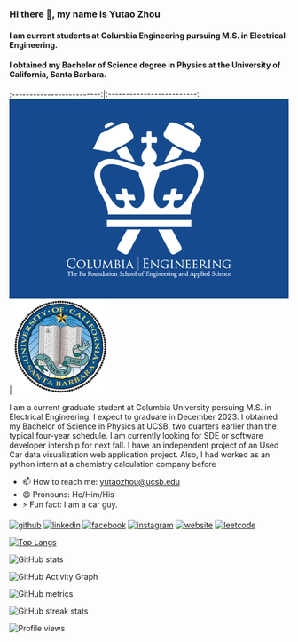 ### Hi there 👋, my name is Yutao Zhou
#### I am current students at Columbia Engineering pursuing M.S. in Electrical Engineering.
#### I obtained my Bachelor of Science degree in Physics at the University of California, Santa Barbara.
:-------------------------:|:-------------------------:
![](https://github.com/Yutao-Zhou/Yutao-Zhou/blob/main/Columbia_Engineering.png) | ![](https://github.com/Yutao-Zhou/Yutao-Zhou/blob/main/UCSB_Logo.png)

I am a current graduate student at Columbia University persuing M.S. in Electrical Engineering. I expect to graduate in December 2023. I obtained my Bachelor of Science in Physics at UCSB, two quarters earlier than the typical four-year schedule. I am currently looking for SDE or software developer intership for next fall. I have an independent project of an Used Car data visualization web application project. Also, I had worked as an python intern at a chemistry calculation company before

- 📫 How to reach me: yutaozhou@ucsb.edu 
- 😄 Pronouns: He/Him/His 
- ⚡ Fun fact: I am a car guy. 

[<img src='https://cdn.jsdelivr.net/npm/simple-icons@3.0.1/icons/github.svg' alt='github' height='40'>](https://github.com/Yutao-Zhou)  [<img src='https://cdn.jsdelivr.net/npm/simple-icons@3.0.1/icons/linkedin.svg' alt='linkedin' height='40'>](https://www.linkedin.com/in/yutao-zhou/)  [<img src='https://cdn.jsdelivr.net/npm/simple-icons@3.0.1/icons/facebook.svg' alt='facebook' height='40'>](https://www.facebook.com/yutao.zhou.3)  [<img src='https://cdn.jsdelivr.net/npm/simple-icons@3.0.1/icons/instagram.svg' alt='instagram' height='40'>](https://www.instagram.com/yutao_zhou666/)  [<img src='https://cdn.jsdelivr.net/npm/simple-icons@3.0.1/icons/icloud.svg' alt='website' height='40'>](https://yutao-zhou.github.io/CV/)  [<img src='https://cdn.jsdelivr.net/npm/simple-icons@3.0.1/icons/leetcode.svg' alt='leetcode' height='40'>](https://leetcode.com/YutaoZhou/)  

[![Top Langs](https://github-readme-stats.vercel.app/api/top-langs/?username=Yutao-Zhou)](https://github.com/anuraghazra/github-readme-stats)

![GitHub stats](https://github-readme-stats.vercel.app/api?username=Yutao-Zhou&show_icons=true&count_private=true)  

![GitHub Activity Graph](https://activity-graph.herokuapp.com/graph?username=Yutao-Zhou)  

![GitHub metrics](https://metrics.lecoq.io/Yutao-Zhou)  

![GitHub streak stats](https://github-readme-streak-stats.herokuapp.com/?user=Yutao-Zhou)  

![Profile views](https://gpvc.arturio.dev/Yutao-Zhou)  